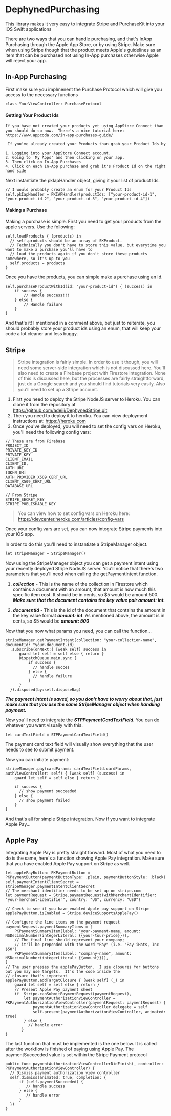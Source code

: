 # DephynedPurchasing
This library makes it very easy to integrate Stripe and PurchaseKit into your iOS Swift applications

There are two ways that you can handle purchasing, and that's InApp Purchasing through the Apple App Store, or by using Stripe.  Make sure when using Stripe though that the product meets Apple's guidelines as an item that can be purchased not using In-App purchases otherwise Apple will reject your app.

## In-App Purchasing

First make sure you implmenent the Purchase Protocol which will give you access to the necessary functions

```
class YourViewController: PurchaseProtocol
```

#### Getting Your Product Ids
````
If you have not created your products yet using AppStore Connect than you should do so now.  There's a nice tutorial here: https://www.appcoda.com/in-app-purchases-guide/

 If you've already created your Products than grab your Product Ids by 

1. Logging into your AppStore Connect account.  
2. Going to 'My Apps' and then clicking on your app.
3. Then click on In-App Purchases
4. Click on each In-App purchase and grab it's Product Id on the right hand side
````

Next instantiate the pkIapHandler object, giving it your list of product Ids. 
```
// I would probably create an enum for your Product Ids
self.pkIapHandler = PKIAPHandler(productIds: ["your-product-id-1", "your-product-id-2", "your-product-id-3", "your-product-id-4"])
```

#### Making a Purchase

Making a purchase is simple.
First you need to get your products from the apple servers.  Use the following:
```
self.loadProducts { (products) in
  // self.products should be an array of SKProduct.  
  // Technically you don't have to store this value, but everytime you want to make a purchase you'll have to 
  // load the products again if you don't store these products somewhere, so it's up to you
  self.products = products 
}
```

Once you have the products, you can simple make a purchase using an Id.

```
self.purchaseProductWithId(id: "your-product-id") { (success) in
    if success {
        // Handle success!!!
    } else {
        // Handle failure
    }
}
```

And that's it!  I mentioned in a comment above, but just to reiterate, you should probably store your product ids using an enum, that will keep your code a lot cleaner and less buggy.

## Stripe

> Stripe integration is fairly simple.  In order to use it though, you will need some server-side integration which is not discussed here. You'll also need to create a Firebase project with Firestore integration.  None of this is discussed here, but the processes are fairly straightforward, just do a Google search and you should find tutorials very easily.  Also you'll need to set up a Stripe account.

1. First you need to deploy the Stripe NodeJS server to Heroku.  You can clone it from the repository at https://github.com/adeiji/DephynedStripe.git
2. Then you need to deploy it to heroku.  You can view deployment instructions at: https://heroku.com
3. Once you've deployed, you will need to set the config vars on Heroku, you'll need the following config vars:

```
// These are from Firebase
PROJECT_ID
PRIVATE_KEY_ID
PRIVATE_KEY
CLIENT_EMAIL
CLIENT_ID,
AUTH_URI
TOKEN_URI
AUTH_PROVIDER_X509_CERT_URL
CLIENT_X509_CERT_URL
DATABASE_URL

// From Stripe
STRIPE_SECRET_KEY
STRIPE_PUBLISHABLE_KEY
```

> You can view how to set config vars on Heroku here: https://devcenter.heroku.com/articles/config-vars

Once your config vars are set, you can now integrate Stripe payments into your iOS app.

In order to do this you'll need to instantiate a StripeManager object.

```
let stripeManager = StripeManager()
```

Now using the StripeManager object you can get a payment intent using your recently deployed Stripe NodeJS server.  You'll notice that there's two parameters that you'll need when calling the getPaymentIntent function.

1. ***collection*** - This is the name of the collection in Firestore which contains a document with an amount, that amount is how much this specific item cost.  It should be in cents, so $5 would be amount:500.  ***Make sure that the document contains the key value pair amount: int.***

2. ***documentId*** - This is the id of the document that contains the amount in the key value format ***amount: int***. As mentioned above, the amount is in cents, so $5 would be ***amount: 500***

Now that you now what params you need, you can call the function...

```
stripeManager.getPaymentIntent(collection: "your-collection-name", documentId: "your-document-id)
  .subscribe(onNext:{ [weak self] success in
      guard let self = self else { return }
      DispatchQueue.main.sync {
          if success {
            // handle succes
          } else {
            // handle failure
          }
      }
  }).disposed(by:self.disposeBag)  
```

***The payment intent is saved, so you don't have to worry about that, just make sure that you use the same StripeManager object when handling payment.***

Now you'll need to integrate the ***STPPaymentCardTextField***.  You can do whatever you want visually with this.

```
let cardTextField = STPPaymentCardTextField()
```

The payment card text field will visually show everything that the user needs to see to submit payment.

Now you can initiate payment:
```
stripeManager.pay(cardParams: cardTextField.cardParams, authViewController: self) { [weak self] (success) in
    guard let self = self else { return }

    if success {
      // show payment succeeded
    } else {
      // show payment failed
    }
}
```

And that's all for simple Stripe integration.  Now if you want to integrate Apple Pay...

## Apple Pay

Integrating Apple Pay is pretty straight forward.  Most of what you need to do is the same, here's a function showing Apple Pay integration.  Make sure that you have enabled Apple Pay support on Stripe as well.

```
let applePayButton: PKPaymentButton = PKPaymentButton(paymentButtonType: .plain, paymentButtonStyle: .black)
self.paymentIntentClientSecret = stripeManager.paymentIntentClientSecret
// The merchant identifier needs to be set up on stripe.com
let paymentRequest = Stripe.paymentRequest(withMerchantIdentifier: "your-merchant-identifier", country: "US", currency: "USD")

// Check to see if you have enabled Apple pay support on Stripe
applePayButton.isEnabled = Stripe.deviceSupportsApplePay()

// Configure the line items on the payment request
paymentRequest.paymentSummaryItems = [
    PKPaymentSummaryItem(label: "your-payment-name, amount: NSDecimalNumber(integerLiteral: {{your-tour-price}})),
    // The final line should represent your company;
    // it'll be prepended with the word "Pay" (i.e. "Pay iHats, Inc $50")
    PKPaymentSummaryItem(label: "company-name", amount: NSDecimalNumber(integerLiteral: {{amount}})),
]
// The user presses the applePayButton.  I use closures for buttons but you may use targets.  It's the code inside the
// closure that's important
applePayButton.addTargetClosure { [weak self] (_) in
    guard let self = self else { return }
    // Present Apple Pay payment sheet
    if  Stripe.canSubmitPaymentRequest(paymentRequest),
        let paymentAuthorizationViewController = PKPaymentAuthorizationViewController(paymentRequest: paymentRequest) {
            paymentAuthorizationViewController.delegate = self
            self.present(paymentAuthorizationViewController, animated: true)
        } else {
          // handle error
       }
}
```

The last function that must be implemented is the one below.  It is called after the workflow is finished of paying using Apple Pay.  The paymentSucceeded value is set within the Stripe Payment protocol
```
public func paymentAuthorizationViewControllerDidFinish(_ controller: PKPaymentAuthorizationViewController) {
  // Dismiss payment authorization view controller
  self.dismiss(animated: true, completion: {
      if (self.paymentSucceeded) {
         // handle success
      } else {
         // handle error
      }
  })
}
```
